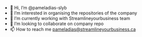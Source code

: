 - 👋 Hi, I’m @pameladias-slyb
- 👀 I’m interested in organising the repositories of the company
- 🌱 I’m currently working with Streamlineyourbusiness team
- 💞️ I’m looking to collaborate on company repo
- 📫 How to reach me pameladias@streamlineyourbusiness.ca

<!---
pameladias-slyb/pameladias-slyb is a ✨ special ✨ repository because its `README.md` (this file) appears on your GitHub profile.
You can click the Preview link to take a look at your changes.
--->
